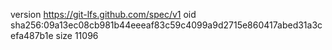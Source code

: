 version https://git-lfs.github.com/spec/v1
oid sha256:09a13ec08cb981b44eeeaf83c59c4099a9d2715e860417abed31a3cefa487b1e
size 11096
